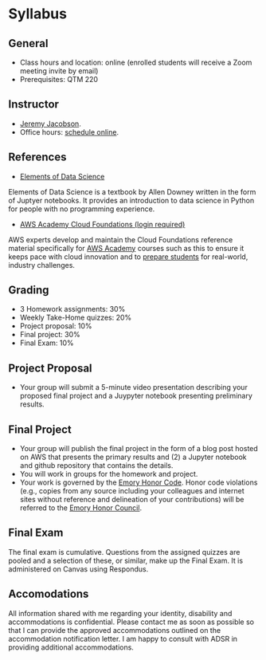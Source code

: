 Syllabus
=====

## General

* Class hours and location: online (enrolled students will receive a Zoom meeting invite by email)
* Prerequisites: QTM 220

## Instructor

* [Jeremy Jacobson](http://www.quantitative.emory.edu/about/ourfaculty/faculty/jacobson-jeremy.html).
* Office hours: [schedule online](https://outlook.office365.com/owa/calendar/DrJacobsonsOfficeHours@mscloud.emory.net/bookings/).

## References
* [Elements of Data Science](https://allendowney.github.io/ElementsOfDataScience/)

Elements of Data Science is a textbook by Allen Downey written in the form of Juptyer notebooks. It provides an introduction to data science in Python for people with no programming experience. 

* [AWS Academy Cloud Foundations (login required)](https://awsacademy.instructure.com/courses/976)

AWS experts develop and maintain the Cloud Foundations reference material specifically for [AWS Academy](CourseAssets/AWSAcademyFlyer.pdf) courses such as this to ensure it keeps pace with cloud innovation and to [prepare students](CourseAssets/AWSAcademyEmployerInfographic.pdf) for real-world, industry challenges. 

## Grading

* 3 Homework assignments: 30%
* Weekly Take-Home quizzes: 20%
* Project proposal: 10%
* Final project: 30%
* Final Exam: 10%

## Project Proposal

* Your group will submit a 5-minute video presentation describing your proposed final project and a Juypyter notebook presenting preliminary results.

## Final Project

* Your group will publish the final project in the form of a blog post hosted on AWS that presents the primary results and (2) a Jupyter notebook and github repository that contains the details. 
* You will work in groups for the homework and project. 
* Your work is governed by the [Emory Honor Code](http://catalog.college.emory.edu/academic/policies-regulations/honor-code.html). Honor code violations (e.g., copies from any source including your colleagues and internet sites without reference and delineation of your contributions) will be referred to the [Emory Honor Council](http://college.emory.edu/oue/current-students/honor-council.html).

## Final Exam
The final exam is cumulative. Questions from the assigned quizzes are pooled and a selection of these, or similar, make up the Final Exam.  It is administered on Canvas using Respondus.

## Accomodations
All information shared with me regarding your identity, disability and accommodations is confidential. Please contact me as soon as possible so that I can provide the approved accommodations outlined on the accommodation notification letter. I am happy to consult with ADSR in providing additional accommodations.
